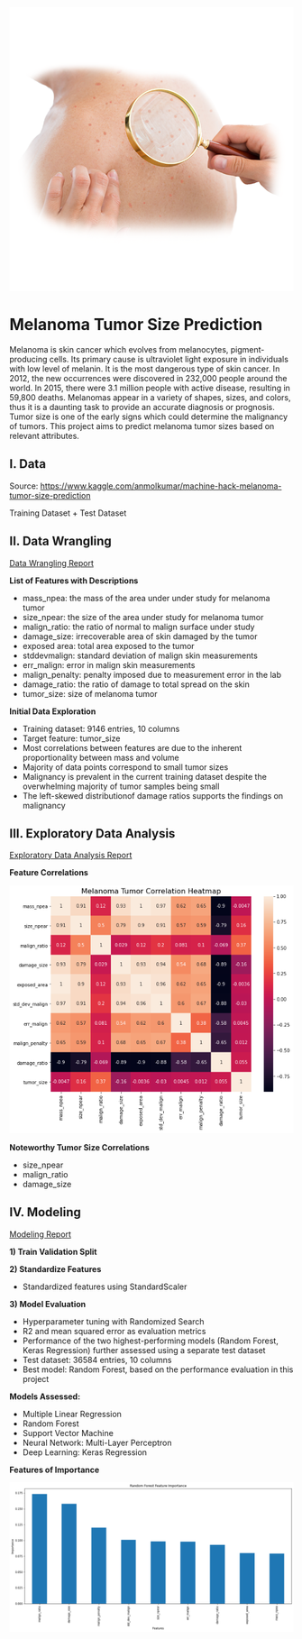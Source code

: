 ![cover_photo](./readme/cover_photo.png)
# Melanoma Tumor Size Prediction

Melanoma is skin cancer which evolves from melanocytes, pigment-producing cells. Its primary cause is ultraviolet light exposure in individuals with low level of melanin. It is the most dangerous type of skin cancer. In 2012, the new occurrences were discovered in 232,000 people around the world. In 2015, there were 3.1 million people with active disease, resulting in 59,800 deaths. Melanomas appear in a variety of shapes, sizes, and colors, thus it is a daunting task to provide an accurate diagnosis or prognosis. Tumor size is one of the early signs which could determine the malignancy of tumors. This project aims to predict melanoma tumor sizes based on relevant attributes.

## I. Data
Source: https://www.kaggle.com/anmolkumar/machine-hack-melanoma-tumor-size-prediction

Training Dataset + Test Dataset

## II. Data Wrangling
[Data Wrangling Report](https://github.com/Michael-J-Son/Melanoma_Capstone/blob/main/data_wrangling/Melanoma_Data_Wrangling.ipynb)

__List of Features with Descriptions__
 * mass_npea: the mass of the area under under study for melanoma tumor
 * size_npear: the size of the area under study for melanoma tumor
 * malign_ratio: the ratio of normal to malign surface under study
 * damage_size: irrecoverable area of skin damaged by the tumor
 * exposed area: total area exposed to the tumor
 * stddevmalign: standard deviation of malign skin measurements
 * err_malign: error in malign skin measurements
 * malign_penalty: penalty imposed due to measurement error in the lab
 * damage_ratio: the ratio of damage to total spread on the skin
 * tumor_size: size of melanoma tumor

__Initial Data Exploration__
 * Training dataset: 9146 entries, 10 columns
 * Target feature: tumor_size
 * Most correlations between features are due to the inherent proportionality between mass and volume
 * Majority of data points correspond to small tumor sizes
 * Malignancy is prevalent in the current training dataset despite the overwhelming majority of tumor samples being small
 * The left-skewed distributionof damage ratios supports the findings on malignancy

## III. Exploratory Data Analysis
[Exploratory Data Analysis Report](https://github.com/Michael-J-Son/Melanoma_Capstone/blob/main/exploratory_data_analysis/Melanoma_EDA.ipynb)

__Feature Correlations__

![](./readme/melanoma_correlation_heatmap.png)

__Noteworthy Tumor Size Correlations__
 * size_npear
 * malign_ratio
 * damage_size

## IV. Modeling
[Modeling Report](https://github.com/Michael-J-Son/Melanoma_Capstone/blob/main/modeling/Melanoma_Modeling.ipynb)

__1) Train Validation Split__

__2) Standardize Features__
 * Standardized features using StandardScaler

__3) Model Evaluation__
 * Hyperparameter tuning with Randomized Search
 * R2 and mean squared error as evaluation metrics
 * Performance of the two highest-performing models (Random Forest, Keras Regression) further assessed using a separate test dataset
 * Test dataset: 36584 entries, 10 columns
 * Best model: Random Forest, based on the performance evaluation in this project

__Models Assessed:__
 * Multiple Linear Regression
 * Random Forest
 * Support Vector Machine
 * Neural Network: Multi-Layer Perceptron
 * Deep Learning: Keras Regression

__Features of Importance__

![](./readme/melanoma_rf_feature_importance.png)
